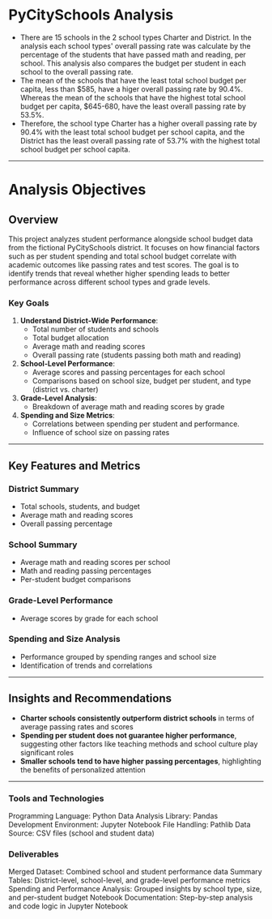 # PyCitySchools Analysis

- There are 15 schools in the 2 school types Charter and District. In the analysis each school types' overall passing rate was calculate by the percentage of the students that have passed math and reading, per school. This analysis also compares the budget per student in each school to the overall passing rate.
- The mean of the schools that have the least total school budget per capita,  less than $585, have a higer overall passing rate by 90.4%. Whereas the mean of the  schools that have the highest total school budget per capita, $645-680, have the least overall passing rate by 53.5%.
- Therefore, the school type Charter has a higher overall passing rate by 90.4% with the least total school budget per school capita, and the District has the least overall passing rate of 53.7% with the highest total school budget per school capita.

---

# Analysis Objectives

## Overview

This project analyzes student performance alongside school budget data from the fictional PyCitySchools district. It focuses on how financial factors such as per student spending and total school budget correlate with academic outcomes like passing rates and test scores. The goal is to identify trends that reveal whether higher spending leads to better performance across different school types and grade levels.

### Key Goals

1. **Understand District-Wide Performance**:
   * Total number of students and schools
   * Total budget allocation
   * Average math and reading scores
   * Overall passing rate (students passing both math and reading)
2. **School-Level Performance**:
   * Average scores and passing percentages for each school
   * Comparisons based on school size, budget per student, and type (district vs. charter)
3. **Grade-Level Analysis**:
   * Breakdown of average math and reading scores by grade
4. **Spending and Size Metrics**:
   * Correlations between spending per student and performance.
   * Influence of school size on passing rates

---

## Key Features and Metrics

### District Summary

* Total schools, students, and budget
* Average math and reading scores
* Overall passing percentage

### School Summary

* Average math and reading scores per school
* Math and reading passing percentages
* Per-student budget comparisons

### Grade-Level Performance

* Average scores by grade for each school

### Spending and Size Analysis

* Performance grouped by spending ranges and school size
* Identification of trends and correlations

---

## Insights and Recommendations

* **Charter schools consistently outperform district schools** in terms of average passing rates and scores
* **Spending per student does not guarantee higher performance**, suggesting other factors like teaching methods and school culture play significant roles
* **Smaller schools tend to have higher passing percentages**, highlighting the benefits of personalized attention

---

### Tools and Technologies

Programming Language: Python
Data Analysis Library: Pandas
Development Environment: Jupyter Notebook
File Handling: Pathlib
Data Source: CSV files (school and student data)

### Deliverables

Merged Dataset: Combined school and student performance data
Summary Tables: District-level, school-level, and grade-level performance metrics
Spending and Performance Analysis: Grouped insights by school type, size, and per-student budget
Notebook Documentation: Step-by-step analysis and code logic in Jupyter Notebook
